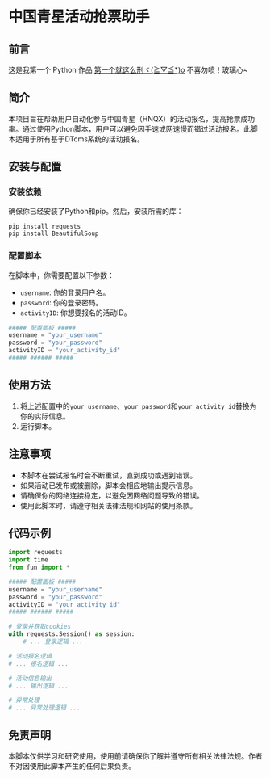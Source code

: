  # 中国青星活动抢票助手

## 前言
这是我第一个 Python 作品 <u>第一个就这么刑ヾ(≧▽≦*)o</u> 不喜勿喷！玻璃心~ 

## 简介

本项目旨在帮助用户自动化参与中国青星（HNQX）的活动报名，提高抢票成功率。通过使用Python脚本，用户可以避免因手速或网速慢而错过活动报名。此脚本适用于所有基于DTcms系统的活动报名。

## 安装与配置

### 安装依赖

确保你已经安装了Python和pip。然后，安装所需的库：

```bash
pip install requests
pip install BeautifulSoup
```

### 配置脚本

在脚本中，你需要配置以下参数：

- `username`: 你的登录用户名。
- `password`: 你的登录密码。
- `activityID`: 你想要报名的活动ID。

```python
##### 配置面板 #####
username = "your_username"
password = "your_password"
activityID = "your_activity_id"
##### ###### #####
```

## 使用方法

1. 将上述配置中的`your_username`、`your_password`和`your_activity_id`替换为你的实际信息。
2. 运行脚本。

## 注意事项

- 本脚本在尝试报名时会不断重试，直到成功或遇到错误。
- 如果活动已发布或被删除，脚本会相应地输出提示信息。
- 请确保你的网络连接稳定，以避免因网络问题导致的错误。
- 使用此脚本时，请遵守相关法律法规和网站的使用条款。

## 代码示例

```python
import requests
import time
from fun import *

##### 配置面板 #####
username = "your_username"
password = "your_password"
activityID = "your_activity_id"
##### ###### #####

# 登录并获取cookies
with requests.Session() as session:
    # ... 登录逻辑 ...

# 活动报名逻辑
# ... 报名逻辑 ...

# 活动信息输出
# ... 输出逻辑 ...

# 异常处理
# ... 异常处理逻辑 ...
```

## 免责声明

本脚本仅供学习和研究使用，使用前请确保你了解并遵守所有相关法律法规。作者不对因使用此脚本产生的任何后果负责。
